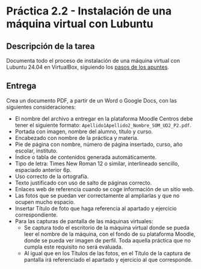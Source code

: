# Práctica 2.2 - Instalación de una máquina virtual con Lubuntu

## Descripción de la tarea

Documenta todo el proceso de instalación de una máquina virtual con Lubuntu 24.04 en VirtualBox, siguiendo los [pasos de los apuntes](http://127.0.0.1:8000/som2526/ud2.3/#instalacion-de-lubuntu).

## Entrega

Crea un documento PDF, a partir de un Word o Google Docs, con las siguientes consideraciones:

- El nombre del archivo a entregar en la plataforma Moodle Centros debe tener el siguiente formato: `Apellido1Apellido2_Nombre_SOM_UD2_P2.pdf`.
- Portada con imagen, nombre del alumno, título y curso.
- Encabezado con nombre de la práctica y materia.
- Pie de página con nombre, número de página insertado, curso, año escolar, instituto.
- Índice o tabla de contenidos generada automáticamente.
- Tipo de letra: Times New Roman 12 o similar, interlineado sencillo, espaciado anterior 6p.
- Uso correcto de la ortografía.
- Texto justificado con uso de salto de páginas correcto.
- Enlaces web de referencia cuando se coge información de un sitio web.
- Las fotos que se puedan ver correctamente al ampliarlas y que no ocupen mucho espacio.
- Insertar Título de foto que haga referencia al apartado y ejercicio correspondiente.
- Para las capturas de pantalla de las máquinas virtuales:
    - Se captura todo el escritorio de la máquina virtual donde se pueda leer el nombre de la máquina, con el fondo de su plataforma Moodle, donde se pueda ver imagen de perfil. Toda aquella práctica que no cumpla este requisito no será evaluada.
    - Al igual que en los Títulos de las fotos, en el Título de la captura de pantalla irá referenciado el apartado y ejercicio al que corresponde.
